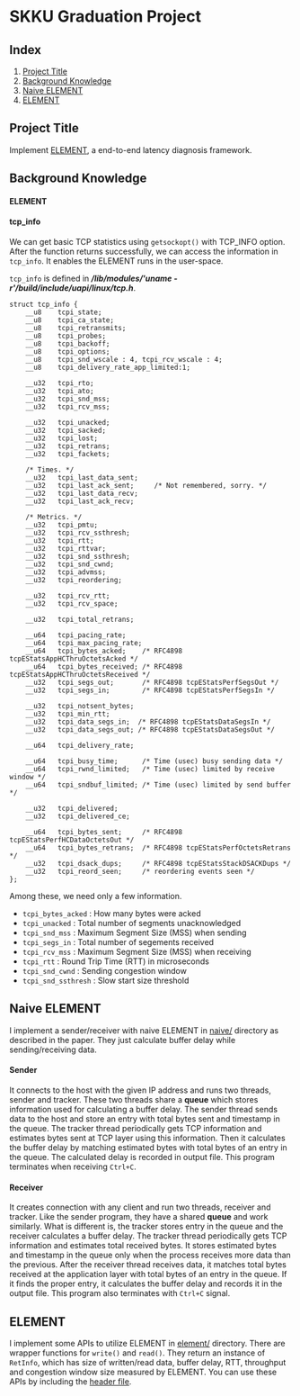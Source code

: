 # SKKU Graduation Project

## Index
1. [Project Title](#project-title)
2. [Background Knowledge](#background)
3. [Naive ELEMENT](#naive-element)
4. [ELEMENT](#element)

<a name="project-title"/>

## Project Title
Implement [ELEMENT](https://netstech.org/wp-content/uploads/2019/06/element-eurosys19.pdf), a end-to-end latency diagnosis framework.

<a name="background"/>

## Background Knowledge
#### ELEMENT
#### tcp_info
We can get basic TCP statistics using ```getsockopt()``` with TCP_INFO option. After the function returns successfully, we can access the information in ```tcp_info```. It enables the ELEMENT runs in the user-space.

```tcp_info``` is defined in **_/lib/modules/'uname -r'/build/include/uapi/linux/tcp.h_**.

```
struct tcp_info {
	__u8	tcpi_state;
	__u8	tcpi_ca_state;
	__u8	tcpi_retransmits;
	__u8	tcpi_probes;
	__u8	tcpi_backoff;
	__u8	tcpi_options;
	__u8	tcpi_snd_wscale : 4, tcpi_rcv_wscale : 4;
	__u8	tcpi_delivery_rate_app_limited:1;

	__u32	tcpi_rto;
	__u32	tcpi_ato;
	__u32	tcpi_snd_mss;
	__u32	tcpi_rcv_mss;

	__u32	tcpi_unacked;
	__u32	tcpi_sacked;
	__u32	tcpi_lost;
	__u32	tcpi_retrans;
	__u32	tcpi_fackets;

	/* Times. */
	__u32	tcpi_last_data_sent;
	__u32	tcpi_last_ack_sent;     /* Not remembered, sorry. */
	__u32	tcpi_last_data_recv;
	__u32	tcpi_last_ack_recv;

	/* Metrics. */
	__u32	tcpi_pmtu;
	__u32	tcpi_rcv_ssthresh;
	__u32	tcpi_rtt;
	__u32	tcpi_rttvar;
	__u32	tcpi_snd_ssthresh;
	__u32	tcpi_snd_cwnd;
	__u32	tcpi_advmss;
	__u32	tcpi_reordering;

	__u32	tcpi_rcv_rtt;
	__u32	tcpi_rcv_space;

	__u32	tcpi_total_retrans;

	__u64	tcpi_pacing_rate;
	__u64	tcpi_max_pacing_rate;
	__u64	tcpi_bytes_acked;    /* RFC4898 tcpEStatsAppHCThruOctetsAcked */
	__u64	tcpi_bytes_received; /* RFC4898 tcpEStatsAppHCThruOctetsReceived */
	__u32	tcpi_segs_out;	     /* RFC4898 tcpEStatsPerfSegsOut */
	__u32	tcpi_segs_in;	     /* RFC4898 tcpEStatsPerfSegsIn */

	__u32	tcpi_notsent_bytes;
	__u32	tcpi_min_rtt;
	__u32	tcpi_data_segs_in;	/* RFC4898 tcpEStatsDataSegsIn */
	__u32	tcpi_data_segs_out;	/* RFC4898 tcpEStatsDataSegsOut */

	__u64   tcpi_delivery_rate;

	__u64	tcpi_busy_time;      /* Time (usec) busy sending data */
	__u64	tcpi_rwnd_limited;   /* Time (usec) limited by receive window */
	__u64	tcpi_sndbuf_limited; /* Time (usec) limited by send buffer */

	__u32	tcpi_delivered;
	__u32	tcpi_delivered_ce;

	__u64	tcpi_bytes_sent;     /* RFC4898 tcpEStatsPerfHCDataOctetsOut */
	__u64	tcpi_bytes_retrans;  /* RFC4898 tcpEStatsPerfOctetsRetrans */
	__u32	tcpi_dsack_dups;     /* RFC4898 tcpEStatsStackDSACKDups */
	__u32	tcpi_reord_seen;     /* reordering events seen */
};
```
Among these, we need only a few information. 
* ```tcpi_bytes_acked``` : How many bytes were acked
* ```tcpi_unacked``` : Total number of segments unacknowledged
* ```tcpi_snd_mss``` : Maximum Segment Size (MSS) when sending
* ```tcpi_segs_in``` : Total number of segements received
* ```tcpi_rcv_mss``` : Maximum Segment Size (MSS) when receiving
* ```tcpi_rtt``` : Round Trip Time (RTT) in microseconds
* ```tcpi_snd_cwnd``` : Sending congestion window
* ```tcpi_snd_ssthresh``` : Slow start size threshold

<a name="naive-element"/>

## Naive ELEMENT
I implement a sender/receiver with naive ELEMENT in [naive/](https://github.com/leebohee/graduation-project/tree/master/naive) directory as described in the paper. They just calculate buffer delay while sending/receiving data. 
#### Sender
It connects to the host with the given IP address and runs two threads, sender and tracker. These two threads share a **queue** which stores information used for calculating a buffer delay. The sender thread sends data to the host and store an entry with total bytes sent and timestamp in the queue. The tracker thread periodically gets TCP information and estimates bytes sent at TCP layer using this information. Then it calculates the buffer delay by matching estimated bytes with total bytes of an entry in the queue. The calculated delay is recorded in output file. This program terminates when receiving ```Ctrl+C```. 
#### Receiver
It creates connection with any client and run two threads, receiver and tracker. Like the sender program, they have a shared **queue** and work similarly. What is different is, the tracker stores entry in the queue and the receiver calculates a buffer delay. The tracker thread periodically gets TCP information and estimates total received bytes. It stores estimated bytes and timestamp in the queue only when the process receives more data than the previous. After the receiver thread receives data, it matches total bytes received at the application layer with total bytes of an entry in the queue. If it finds the proper entry, it calculates the buffer delay and records it in the output file. This program also terminates with ```Ctrl+C``` signal.

<a name="element"/>

## ELEMENT
I implement some APIs to utilize ELEMENT in [element/](https://github.com/leebohee/graduation-project/tree/master/element) directory. There are wrapper functions for ```write()``` and ```read()```. They return an instance of ```RetInfo```, which has size of written/read data, buffer delay, RTT, throughput and congestion window size measured by ELEMENT. You can use these APIs by including the [header file](https://github.com/leebohee/graduation-project/tree/master/element/element.h).